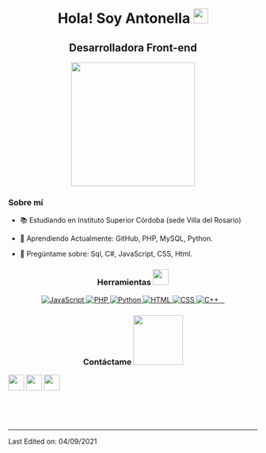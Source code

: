 
<h1 align="center"> Hola! Soy Antonella  <img src = "https://raw.githubusercontent.com/MartinHeinz/MartinHeinz/master/wave.gif" width = 30px> </h1>
<p align='center'>
</p>

<h2 align="center"> Desarrolladora Front-end  </h2>
<p align='center'>
</p>

<p align="center">
    <img width="250" src="https://cdn.dribbble.com/users/331265/screenshots/2542587/gabi-d.gif">
</p>



<h3> Sobre mí </h3>

- 📚 Estudiando en Instituto Superior Córdoba (sede Villa del Rosario)
  
- 🌱 Aprendiendo Actualmente: GitHub, PHP, MySQL, Python.
  
- 💬 Pregúntame sobre: Sql, C#, JavaScript, CSS, Html.
  

</p>

<h3 align="center"> Herramientas  <img src = "https://media2.giphy.com/media/QssGEmpkyEOhBCb7e1/giphy.gif?cid=ecf05e47a0n3gi1bfqntqmob8g9aid1oyj2wr3ds3mg700bl&rid=giphy.gif" width = 32px></h3>

<p align="center">
  <a href="https://developer.mozilla.org/en-US/docs/Web/JavaScript" target="_blank">
    <img src="https://img.icons8.com/color/48/000000/javascript.png" alt="JavaScript"/>
  </a>
  <a href="https://www.php.net/" target="_blank">
    <img src="https://img.icons8.com/officel/48/000000/php-logo.png" alt="PHP"/>
  </a>
  <a href="https://www.python.org/" target="_blank">
    <img src="https://img.icons8.com/color/48/000000/python.png" alt="Python"/>
  </a>
  <a href="https://developer.mozilla.org/en-US/docs/Web/HTML" target="_blank">
    <img src="https://img.icons8.com/color/48/000000/html-5.png" alt="HTML"/>
  </a>
  <a href="https://developer.mozilla.org/en-US/docs/Web/CSS" target="_blank">
    <img src="https://img.icons8.com/color/48/000000/css3.png" alt="CSS"/>
  </a>
  <a href="https://isocpp.org/" target="_blank">
    <img src="https://img.icons8.com/color/48/000000/c-plus-plus-logo.png" alt="C++"/>
  </a>
</p>


<h3 align="center"> Contáctame <img src='https://raw.githubusercontent.com/ShahriarShafin/ShahriarShafin/main/Assets/handshake.gif' width="100px"> </h3>
<p align="center">

<a href = 'https://antonellare.github.io/cv-web/'> <img width = '32px' align= 'center' src="https://cdn-icons-png.freepik.com/512/3589/3589055.png"/></a> 
<a href = 'https://www.linkedin.com/in/reantonella/'> <img width = '32px' align= 'center' src="https://raw.githubusercontent.com/rahulbanerjee26/githubAboutMeGenerator/main/icons/linked-in-alt.svg"/></a> 
<a href = 'https://www.github.com/AntonellaRe'> <img width = '32px' align= 'center' src="https://raw.githubusercontent.com/rahulbanerjee26/githubAboutMeGenerator/main/icons/github.svg"/></a>
  </p>
<br>
<br>
  <br>
  



-----


Last Edited on: 04/09/2021
